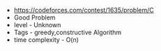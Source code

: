 * https://codeforces.com/contest/1635/problem/C
* Good Problem
* level - Unknown
* Tags - greedy,constructive Algorithm
* time complexity - O(n)
